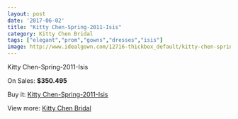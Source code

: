 ```yaml
---
layout: post
date: '2017-06-02'
title: "Kitty Chen-Spring-2011-Isis"
category: Kitty Chen Bridal
tags: ["elegant","prom","gowns","dresses","isis"]
image: http://www.idealgown.com/12716-thickbox_default/kitty-chen-spring-2011-isis.jpg
---
```

Kitty Chen-Spring-2011-Isis

On Sales: **$350.495**
<a href="https://www.idealgown.com/en/kitty-chen-bridal/5125-kitty-chen-spring-2011-isis.html"><amp-img layout="responsive" width="600" height="600" src="//www.idealgown.com/12716-thickbox_default/kitty-chen-spring-2011-isis.jpg" alt="Kitty Chen-Spring-2011-Isis 0" /></a>
<a href="https://www.idealgown.com/en/kitty-chen-bridal/5125-kitty-chen-spring-2011-isis.html"><amp-img layout="responsive" width="600" height="600" src="//www.idealgown.com/12715-thickbox_default/kitty-chen-spring-2011-isis.jpg" alt="Kitty Chen-Spring-2011-Isis 1" /></a>

Buy it: [Kitty Chen-Spring-2011-Isis](https://www.idealgown.com/en/kitty-chen-bridal/5125-kitty-chen-spring-2011-isis.html "Kitty Chen-Spring-2011-Isis")

View more: [Kitty Chen Bridal](https://www.idealgown.com/en/65-kitty-chen-bridal "Kitty Chen Bridal")